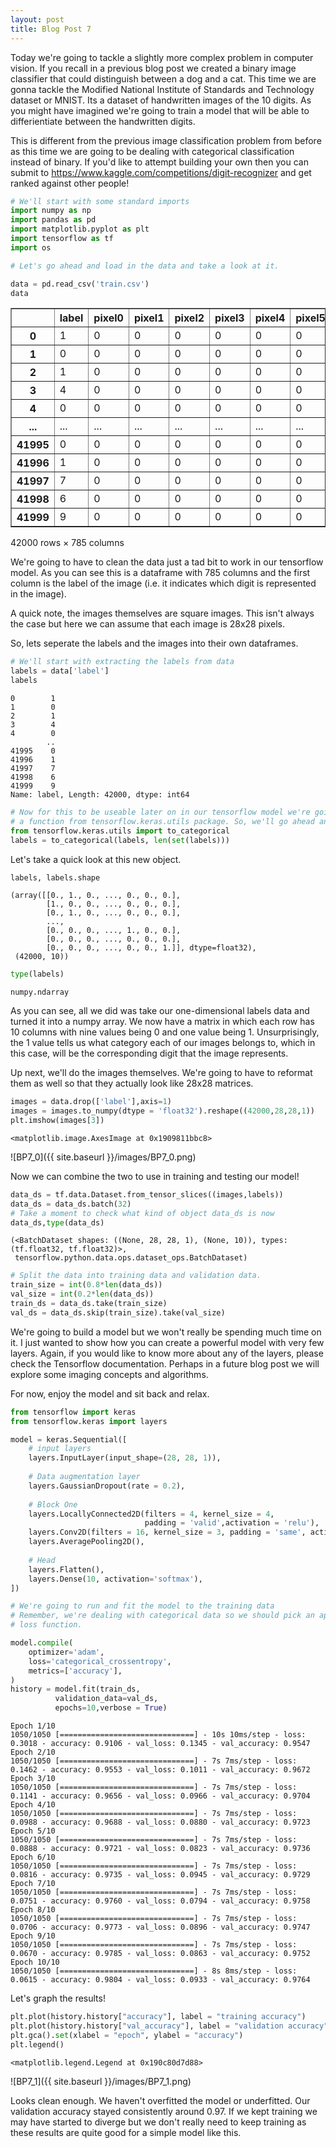 ```yaml
---
layout: post
title: Blog Post 7
---
```


Today we're going to tackle a slightly more complex problem in computer vision. If you recall in a previous blog post we created a binary image classifier that could distinguish between a dog and a cat. This time we are gonna tackle the Modified National Institute of Standards and Technology dataset or MNIST. Its a dataset of handwritten images of the 10 digits. As you might have imagined we're going to train a model that will be able to differientiate between the handwritten digits.

This is different from the previous image classification problem from before as this time we are going to be dealing with categorical classification instead of binary.
If you'd like to attempt building your own then you can submit to https://www.kaggle.com/competitions/digit-recognizer and get ranked against other people!


```python
# We'll start with some standard imports
import numpy as np 
import pandas as pd
import matplotlib.pyplot as plt
import tensorflow as tf
import os

```


```python
# Let's go ahead and load in the data and take a look at it.

data = pd.read_csv('train.csv')
data
```




<div>
<style scoped>
    .dataframe tbody tr th:only-of-type {
        vertical-align: middle;
    }

    .dataframe tbody tr th {
        vertical-align: top;
    }

    .dataframe thead th {
        text-align: right;
    }
</style>
<table border="1" class="dataframe">
  <thead>
    <tr style="text-align: right;">
      <th></th>
      <th>label</th>
      <th>pixel0</th>
      <th>pixel1</th>
      <th>pixel2</th>
      <th>pixel3</th>
      <th>pixel4</th>
      <th>pixel5</th>
      <th>pixel6</th>
      <th>pixel7</th>
      <th>pixel8</th>
      <th>...</th>
      <th>pixel774</th>
      <th>pixel775</th>
      <th>pixel776</th>
      <th>pixel777</th>
      <th>pixel778</th>
      <th>pixel779</th>
      <th>pixel780</th>
      <th>pixel781</th>
      <th>pixel782</th>
      <th>pixel783</th>
    </tr>
  </thead>
  <tbody>
    <tr>
      <th>0</th>
      <td>1</td>
      <td>0</td>
      <td>0</td>
      <td>0</td>
      <td>0</td>
      <td>0</td>
      <td>0</td>
      <td>0</td>
      <td>0</td>
      <td>0</td>
      <td>...</td>
      <td>0</td>
      <td>0</td>
      <td>0</td>
      <td>0</td>
      <td>0</td>
      <td>0</td>
      <td>0</td>
      <td>0</td>
      <td>0</td>
      <td>0</td>
    </tr>
    <tr>
      <th>1</th>
      <td>0</td>
      <td>0</td>
      <td>0</td>
      <td>0</td>
      <td>0</td>
      <td>0</td>
      <td>0</td>
      <td>0</td>
      <td>0</td>
      <td>0</td>
      <td>...</td>
      <td>0</td>
      <td>0</td>
      <td>0</td>
      <td>0</td>
      <td>0</td>
      <td>0</td>
      <td>0</td>
      <td>0</td>
      <td>0</td>
      <td>0</td>
    </tr>
    <tr>
      <th>2</th>
      <td>1</td>
      <td>0</td>
      <td>0</td>
      <td>0</td>
      <td>0</td>
      <td>0</td>
      <td>0</td>
      <td>0</td>
      <td>0</td>
      <td>0</td>
      <td>...</td>
      <td>0</td>
      <td>0</td>
      <td>0</td>
      <td>0</td>
      <td>0</td>
      <td>0</td>
      <td>0</td>
      <td>0</td>
      <td>0</td>
      <td>0</td>
    </tr>
    <tr>
      <th>3</th>
      <td>4</td>
      <td>0</td>
      <td>0</td>
      <td>0</td>
      <td>0</td>
      <td>0</td>
      <td>0</td>
      <td>0</td>
      <td>0</td>
      <td>0</td>
      <td>...</td>
      <td>0</td>
      <td>0</td>
      <td>0</td>
      <td>0</td>
      <td>0</td>
      <td>0</td>
      <td>0</td>
      <td>0</td>
      <td>0</td>
      <td>0</td>
    </tr>
    <tr>
      <th>4</th>
      <td>0</td>
      <td>0</td>
      <td>0</td>
      <td>0</td>
      <td>0</td>
      <td>0</td>
      <td>0</td>
      <td>0</td>
      <td>0</td>
      <td>0</td>
      <td>...</td>
      <td>0</td>
      <td>0</td>
      <td>0</td>
      <td>0</td>
      <td>0</td>
      <td>0</td>
      <td>0</td>
      <td>0</td>
      <td>0</td>
      <td>0</td>
    </tr>
    <tr>
      <th>...</th>
      <td>...</td>
      <td>...</td>
      <td>...</td>
      <td>...</td>
      <td>...</td>
      <td>...</td>
      <td>...</td>
      <td>...</td>
      <td>...</td>
      <td>...</td>
      <td>...</td>
      <td>...</td>
      <td>...</td>
      <td>...</td>
      <td>...</td>
      <td>...</td>
      <td>...</td>
      <td>...</td>
      <td>...</td>
      <td>...</td>
      <td>...</td>
    </tr>
    <tr>
      <th>41995</th>
      <td>0</td>
      <td>0</td>
      <td>0</td>
      <td>0</td>
      <td>0</td>
      <td>0</td>
      <td>0</td>
      <td>0</td>
      <td>0</td>
      <td>0</td>
      <td>...</td>
      <td>0</td>
      <td>0</td>
      <td>0</td>
      <td>0</td>
      <td>0</td>
      <td>0</td>
      <td>0</td>
      <td>0</td>
      <td>0</td>
      <td>0</td>
    </tr>
    <tr>
      <th>41996</th>
      <td>1</td>
      <td>0</td>
      <td>0</td>
      <td>0</td>
      <td>0</td>
      <td>0</td>
      <td>0</td>
      <td>0</td>
      <td>0</td>
      <td>0</td>
      <td>...</td>
      <td>0</td>
      <td>0</td>
      <td>0</td>
      <td>0</td>
      <td>0</td>
      <td>0</td>
      <td>0</td>
      <td>0</td>
      <td>0</td>
      <td>0</td>
    </tr>
    <tr>
      <th>41997</th>
      <td>7</td>
      <td>0</td>
      <td>0</td>
      <td>0</td>
      <td>0</td>
      <td>0</td>
      <td>0</td>
      <td>0</td>
      <td>0</td>
      <td>0</td>
      <td>...</td>
      <td>0</td>
      <td>0</td>
      <td>0</td>
      <td>0</td>
      <td>0</td>
      <td>0</td>
      <td>0</td>
      <td>0</td>
      <td>0</td>
      <td>0</td>
    </tr>
    <tr>
      <th>41998</th>
      <td>6</td>
      <td>0</td>
      <td>0</td>
      <td>0</td>
      <td>0</td>
      <td>0</td>
      <td>0</td>
      <td>0</td>
      <td>0</td>
      <td>0</td>
      <td>...</td>
      <td>0</td>
      <td>0</td>
      <td>0</td>
      <td>0</td>
      <td>0</td>
      <td>0</td>
      <td>0</td>
      <td>0</td>
      <td>0</td>
      <td>0</td>
    </tr>
    <tr>
      <th>41999</th>
      <td>9</td>
      <td>0</td>
      <td>0</td>
      <td>0</td>
      <td>0</td>
      <td>0</td>
      <td>0</td>
      <td>0</td>
      <td>0</td>
      <td>0</td>
      <td>...</td>
      <td>0</td>
      <td>0</td>
      <td>0</td>
      <td>0</td>
      <td>0</td>
      <td>0</td>
      <td>0</td>
      <td>0</td>
      <td>0</td>
      <td>0</td>
    </tr>
  </tbody>
</table>
<p>42000 rows × 785 columns</p>
</div>



We're going to have to clean the data just a tad bit to work in our tensorflow model. As you can see this is a dataframe with 785 columns and the first column is the label of the image (i.e. it indicates which digit is represented in the image).

A quick note, the images themselves are square images. This isn't always the case but here we can assume that each image is 28x28 pixels.

So, lets seperate the labels and the images into their own dataframes.


```python
# We'll start with extracting the labels from data
labels = data['label']
labels
```




    0        1
    1        0
    2        1
    3        4
    4        0
            ..
    41995    0
    41996    1
    41997    7
    41998    6
    41999    9
    Name: label, Length: 42000, dtype: int64




```python
# Now for this to be useable later on in our tensorflow model we're going to need
# a function from tensorflow.keras.utils package. So, we'll go ahead and import it
from tensorflow.keras.utils import to_categorical
labels = to_categorical(labels, len(set(labels)))
```

Let's take a quick look at this new object.


```python
labels, labels.shape
```




    (array([[0., 1., 0., ..., 0., 0., 0.],
            [1., 0., 0., ..., 0., 0., 0.],
            [0., 1., 0., ..., 0., 0., 0.],
            ...,
            [0., 0., 0., ..., 1., 0., 0.],
            [0., 0., 0., ..., 0., 0., 0.],
            [0., 0., 0., ..., 0., 0., 1.]], dtype=float32),
     (42000, 10))




```python
type(labels)
```




    numpy.ndarray



As you can see, all we did was take our one-dimensional labels data and turned it into a numpy array. We now have a matrix in which each row has 10 columns with nine values being 0 and one value being 1. Unsurprisingly, the 1 value tells us what category each of our images belongs to, which in this case, will be the corresponding digit that the image represents.

Up next, we'll do the images themselves. We're going to have to reformat them as well so that they actually look like 28x28 matrices.


```python
images = data.drop(['label'],axis=1)
images = images.to_numpy(dtype = 'float32').reshape((42000,28,28,1))
plt.imshow(images[3])
```




    <matplotlib.image.AxesImage at 0x1909811bbc8>




    
![BP7_0]({{ site.baseurl }}/images/BP7_0.png)
    


Now we can combine the two to use in training and testing our model!


```python
data_ds = tf.data.Dataset.from_tensor_slices((images,labels))
data_ds = data_ds.batch(32)
# Take a moment to check what kind of object data_ds is now
data_ds,type(data_ds)

```




    (<BatchDataset shapes: ((None, 28, 28, 1), (None, 10)), types: (tf.float32, tf.float32)>,
     tensorflow.python.data.ops.dataset_ops.BatchDataset)




```python
# Split the data into training data and validation data.
train_size = int(0.8*len(data_ds))
val_size = int(0.2*len(data_ds))
train_ds = data_ds.take(train_size)
val_ds = data_ds.skip(train_size).take(val_size)
```

We're going to build a model but we won't really be spending much time on it. I just wanted to show how you can create a powerful model with very few layers. Again, if you would like to know more about any of the layers, please check the Tensorflow documentation. Perhaps in a future blog post we will explore some imaging concepts and algorithms.

For now, enjoy the model and sit back and relax.


```python
from tensorflow import keras
from tensorflow.keras import layers

model = keras.Sequential([
    # input layers
    layers.InputLayer(input_shape=(28, 28, 1)),
    
    # Data augmentation layer
    layers.GaussianDropout(rate = 0.2),
    
    # Block One
    layers.LocallyConnected2D(filters = 4, kernel_size = 4,
                              padding = 'valid',activation = 'relu'),
    layers.Conv2D(filters = 16, kernel_size = 3, padding = 'same', activation = 'relu'),
    layers.AveragePooling2D(),
    
    # Head
    layers.Flatten(),
    layers.Dense(10, activation='softmax'),
])
```


```python
# We're going to run and fit the model to the training data
# Remember, we're dealing with categorical data so we should pick an approriate
# loss function.

model.compile(
    optimizer='adam',
    loss='categorical_crossentropy',
    metrics=['accuracy'],
)
history = model.fit(train_ds,
          validation_data=val_ds,
          epochs=10,verbose = True)

```

    Epoch 1/10
    1050/1050 [==============================] - 10s 10ms/step - loss: 0.3018 - accuracy: 0.9106 - val_loss: 0.1345 - val_accuracy: 0.9547
    Epoch 2/10
    1050/1050 [==============================] - 7s 7ms/step - loss: 0.1462 - accuracy: 0.9553 - val_loss: 0.1011 - val_accuracy: 0.9672
    Epoch 3/10
    1050/1050 [==============================] - 7s 7ms/step - loss: 0.1141 - accuracy: 0.9656 - val_loss: 0.0966 - val_accuracy: 0.9704
    Epoch 4/10
    1050/1050 [==============================] - 7s 7ms/step - loss: 0.0988 - accuracy: 0.9688 - val_loss: 0.0880 - val_accuracy: 0.9723
    Epoch 5/10
    1050/1050 [==============================] - 7s 7ms/step - loss: 0.0888 - accuracy: 0.9721 - val_loss: 0.0823 - val_accuracy: 0.9736
    Epoch 6/10
    1050/1050 [==============================] - 7s 7ms/step - loss: 0.0816 - accuracy: 0.9735 - val_loss: 0.0945 - val_accuracy: 0.9729
    Epoch 7/10
    1050/1050 [==============================] - 7s 7ms/step - loss: 0.0751 - accuracy: 0.9760 - val_loss: 0.0794 - val_accuracy: 0.9758
    Epoch 8/10
    1050/1050 [==============================] - 7s 7ms/step - loss: 0.0706 - accuracy: 0.9773 - val_loss: 0.0896 - val_accuracy: 0.9747
    Epoch 9/10
    1050/1050 [==============================] - 7s 7ms/step - loss: 0.0670 - accuracy: 0.9785 - val_loss: 0.0863 - val_accuracy: 0.9752
    Epoch 10/10
    1050/1050 [==============================] - 8s 8ms/step - loss: 0.0615 - accuracy: 0.9804 - val_loss: 0.0933 - val_accuracy: 0.9764
    

Let's graph the results!


```python
plt.plot(history.history["accuracy"], label = "training accuracy")
plt.plot(history.history["val_accuracy"], label = "validation accuracy")
plt.gca().set(xlabel = "epoch", ylabel = "accuracy")
plt.legend()
```




    <matplotlib.legend.Legend at 0x190c80d7d88>




    
![BP7_1]({{ site.baseurl }}/images/BP7_1.png)
    


Looks clean enough. We haven't overfitted the model or underfitted. Our validation accuracy stayed consistently around 0.97. If we kept training we may have started to diverge but we don't really need to keep training as these results are quite good for a simple model like this.
